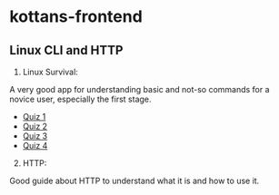 # kottans-frontend

## Linux CLI and HTTP

1. Linux Survival:

A very good app for understanding basic and not-so commands for a novice user, especially the first stage.

- [Quiz 1](/task_linux_cli/quiz1.png)
- [Quiz 2](/task_linux_cli/quiz2.png)
- [Quiz 3](/task_linux_cli/quiz3.png)
- [Quiz 4](/task_linux_cli/quiz4.png)

2. HTTP:

Good guide about HTTP to understand what it is and how to use it.
